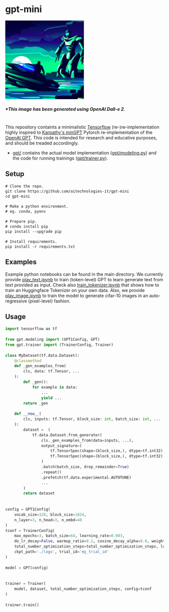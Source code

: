 # gpt-mini

<img src="dalle.png" alt="A speedboat stopped by a futuristic cyborg, cyberpunk style." width="250">

##### *This image has been generated using OpenAI Dall-e 2.

<br /> This repository containts a minimalistic [Tensorflow](https://www.tensorflow.org/) (re-)re-implementation highly inspired to [Karpathy's minGPT](https://github.com/karpathy/minGPT) Pytorch re-implementation of the [OpenAI GPT](https://github.com/openai/gpt-2).
This code is intended for research and educative purposes, and should be treaded accordingly.

* [gpt/](gpt) contains the actual model implementation ([gpt/modeling.py](gpt/modeling.py)) and the code for running trainings ([gpt/trainer.py](gpt/trainer.py)).

## Setup

```
# Clone the repo.
git clone https://github.com/aitechnologies-it/gpt-mini
cd gpt-mini

# Make a python environment.
# eg. conda, pyenv

# Prepare pip.
# conda install pip
pip install --upgrade pip

# Install requirements.
pip install -r requirements.txt
```

## Examples

Example python notebooks can be found in the main directory. We currently provide [play_text.ipynb](play_text.ipynb) to train (token-level) GPT to learn generate text from text provided as input. Check also [train_tokenizer.ipynb](train_tokenizer.ipynb) that shows how to train an Huggingface Tokenizer on your own data.
Also, we provide [play_image.ipynb](play_image.ipynb) to train the model to generate cifar-10 images in an auto-regressive (pixel-level) fashion. 

## Usage

```python
import tensorflow as tf

from gpt.modeling import (GPT1Config, GPT)
from gpt.trainer import (TrainerConfig, Trainer)

class MyDataset(tf.data.Dataset):
    @classmethod
    def _gen_examples_from(
        cls, data: tf.Tensor, ...
    ):
        def _gen():
            for example in data:
                ...
                yield ...
        return _gen

    def __new__(
        cls, inputs: tf.Tensor, block_size: int, batch_size: int, ...
    ):
        dataset =  (
            tf.data.Dataset.from_generator(
                cls._gen_examples_from(data=inputs, ...),
                output_signature=(
                    tf.TensorSpec(shape=(block_size,), dtype=tf.int32),
                    tf.TensorSpec(shape=(block_size,), dtype=tf.int32))
                )
                .batch(batch_size, drop_remainder=True)
                .repeat()
                .prefetch(tf.data.experimental.AUTOTUNE)
                ...
        )
        return dataset


config = GPT1Config(
    vocab_size=128, block_size=1024,
    n_layer=3, n_head=3, n_embd=48
)
tconf = TrainerConfig(
    max_epochs=3, batch_size=64, learning_rate=0.003,
    do_lr_decay=False, warmup_ratio=0.1, cosine_decay_alpha=0.0, weight_decay=0.0,
    total_number_optimization_steps=total_number_optimization_steps, log_every_steps=10,
    ckpt_path='./logs', trial_id='my_trial_id'
)

model = GPT(config)


trainer = Trainer(
    model, dataset, total_number_optimization_steps, config=tconf
)

trainer.train()

```
